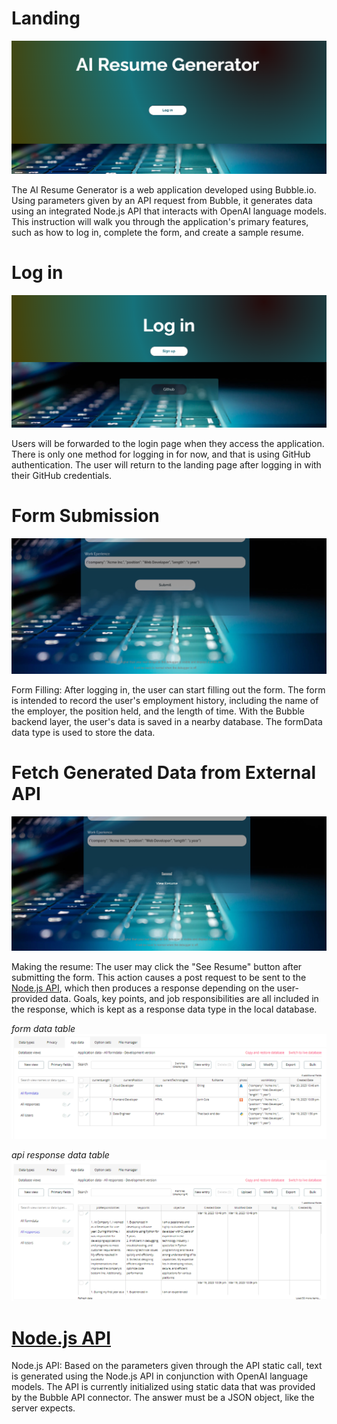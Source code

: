 # Landing
![Alt text](/images/resumeforge/landing.PNG)

The AI Resume Generator is a web application developed using Bubble.io. Using parameters given by an API request from Bubble, it generates data using an integrated Node.js API that interacts with OpenAI language models. This instruction will walk you through the application's primary features, such as how to log in, complete the form, and create a sample resume.

# Log in
![Alt text](/images/resumeforge/loginn.PNG)

Users will be forwarded to the login page when they access the application. There is only one method for logging in for now, and that is using GitHub authentication. The user will return to the landing page after logging in with their GitHub credentials.

# Form Submission
![Alt text](/images/resumeforge/click_submit.PNG)

Form Filling: After logging in, the user can start filling out the form. The form is intended to record the user's employment history, including the name of the employer, the position held, and the length of time. With the Bubble backend layer, the user's data is saved in a nearby database. The formData data type is used to store the data.

# Fetch Generated Data from External API
![Alt text](/images/resumeforge/after_submit.PNG)

Making the resume: The user may click the "See Resume" button after submitting the form. This action causes a post request to be sent to the [Node.js API](https://github.com/ChikangaTakudzwa/resumeforge), which then produces a response depending on the user-provided data. Goals, key points, and job responsibilities are all included in the response, which is kept as a response data type in the local database.

*form data table*
![Alt text](/images/resumeforge/formdata_table.PNG)

*api response data table*
![Alt text](/images/resumeforge/response_table.PNG)

# [Node.js API](https://github.com/ChikangaTakudzwa/resumeforge)
Node.js API: Based on the parameters given through the API static call, text is generated using the Node.js API in conjunction with OpenAI language models. The API is currently initialized using static data that was provided by the Bubble API connector. The answer must be a JSON object, like the server expects.
